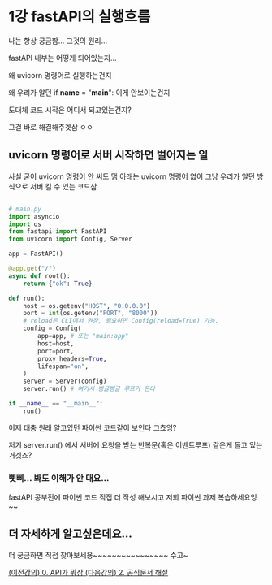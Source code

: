 # 1강 fastAPI의 실행흐름

나는 항상 궁금함... 그것의 원리...

fastAPI 내부는 어떻게 되어있는지...

왜 uvicorn 명령어로 실행하는건지

왜 우리가 알던 if __name__ = "__main__": 이게 안보이는건지

도대체 코드 시작은 어디서 되고있는건지?

그걸 바로 해결해주겟삼 ㅇㅇ

## uvicorn 명령어로 서버 시작하면 벌어지는 일

사실 굳이 uvicorn 명령어 안 써도 댐
아래는 uvicorn 명령어 없이 그냥 우리가 알던 방식으로 서버 킬 수 있는 코드삼

```python

# main.py
import asyncio
import os
from fastapi import FastAPI
from uvicorn import Config, Server

app = FastAPI()

@app.get("/")
async def root():
	return {"ok": True}

def run():
	host = os.getenv("HOST", "0.0.0.0")
	port = int(os.getenv("PORT", "8000"))
	# reload은 CLI에서 권장, 필요하면 Config(reload=True) 가능.
	config = Config(
		app=app, # 또는 "main:app"
		host=host,
		port=port,
		proxy_headers=True,
		lifespan="on",
	)
	server = Server(config)
	server.run() # 여기서 삥글삥글 루프가 돈다

if __name__ == "__main__":
	run()

```
이제 대충 원래 알고있던 파이썬 코드같이 보인다 그쵸잉?

저기 server.run() 에서 서버에 요청을 받는 반복문(혹은 이벤트루프) 같은게 돌고 있는거겟죠?

### 삣삐... 봐도 이해가 안 대요...

fastAPI 공부전에 파이썬 코드 직접 더 작성 해보시고 저희 파이썬 과제 복습하세요잉~~

## 더 자세하게 알고싶은데요...

더 궁금하면 직접 찾아보세용~~~~~~~~~~~~~~~~ 수고~

[(이전강의) 0. API가 뭐삼 ](docs/0.md)
[(다음강의) 2. 공식문서 해설](docs/2.md)
